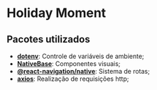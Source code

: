 # Holiday Moment

## Pacotes utilizados
 - <a href="https://www.npmjs.com/package/dotenv" target="_blank">**dotenv**</a>: Controle de variáveis de ambiente;
 - <a href="https://nativebase.io/" target="_blank">**NativeBase**</a>: Componentes visuais;
 - <a href="https://reactnavigation.org/" target="_blank">**@react-navigation/native**</a>: Sistema de rotas;
 - <a href="https://axios-http.com/docs/intro" target="_blank">**axios**</a>: Realização de requisições http;